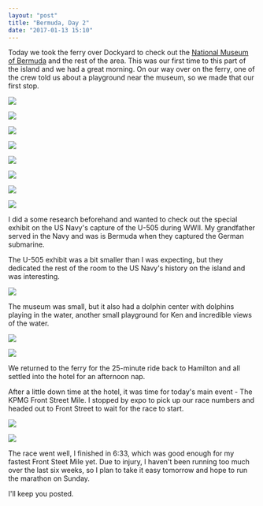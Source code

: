 ```yaml
---
layout: "post"
title: "Bermuda, Day 2"
date: "2017-01-13 15:10"
---
```


Today we took the ferry over Dockyard to check out the [National Museum of Bermuda](http://nmb.bm/) and the rest of the area. This was our first time to this part of the island and we had a great morning. On our way over on the ferry, one of the crew told us about a playground near the museum, so we made that our first stop.

![](/images/2017/01/DSC_4882.jpg)

![](/images/2017/01/DSC_4896.jpg)

![](/images/2017/01/DSC_4912.jpg)

![](/images/2017/01/DSC_4941.jpg)

![](/images/2017/01/DSC_5003.jpg)

![](/images/2017/01/DSC_5006.jpg)

![](/images/2017/01/DSC_5032.jpg)

![](/images/2017/01/DSC_5041.jpg)

I did a some research beforehand and wanted to check out the special exhibit on the US Navy's capture of the U-505 during WWII. My grandfather served in the Navy and was is Bermuda when they captured the German submarine.

The U-505 exhibit was a bit smaller than I was expecting, but they dedicated the rest of the room to the US Navy's history on the island and was interesting.

![](/images/2017/01/DSC_5172.jpg)

The museum was small, but it also had a dolphin center with dolphins playing in the water, another small playground for Ken and incredible views of the water.

![](/images/2017/01/DSC_5160.jpg)

![](/images/2017/01/DSC_5148.jpg)

We returned to the ferry for the 25-minute ride back to Hamilton and all settled into the hotel for an afternoon nap.

After a little down time at the hotel, it was time for today's main event - The KPMG Front Street Mile. I stopped by expo to pick up our race numbers and headed out to Front Street to wait for the race to start.

![](/images/2017/01/IMG_0765.jpg)

![](/images/2017/01/16002809_10102963014891316_84456959433467821_n.jpg)

The race went well, I finished in 6:33, which was good enough for my fastest Front Steet Mile yet. Due to injury, I haven't been running too much over the last six weeks, so I plan to take it easy tomorrow and hope to run the marathon on Sunday.

I'll keep you posted.
